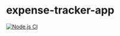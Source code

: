 # expense-tracker-app
[![Node.js CI](https://github.com/AsiFen/expense-tracker-app/actions/workflows/node.js.yml/badge.svg)](https://github.com/AsiFen/expense-tracker-app/actions/workflows/node.js.yml)
